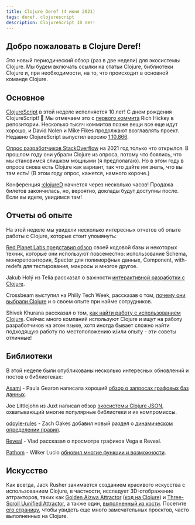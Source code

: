 ```yaml
---
title: Clojure Deref (4 июня 2021)
tags: deref, clojurescript
description: ClojureScript 10 лет!
---
```


## Добро пожаловать в Clojure Deref!

Это новый периодический обзор (раз в две недели) для экосистемы Clojure. Мы будем включать ссылки на статьи Clojure, библиотеки Clojure и, при необходимости, на то, что происходит в основной команде Clojure.

## Основное

[ClojureScript](https://clojurescript.org/) в этой неделе исполняется 10 лет! С днем рождения ClojureScript! 🍰 Мы отмечаем это с [первого коммита](https://github.com/clojure/clojurescript/commit/515900f9762102987bda7d53b919dafc0b6c0580) Rich Hickey в репозитории. Несколько тысяч коммитов позже вещи все еще идут хорошо, и David Nolen и Mike Fikes продолжают возглавлять проект. Недавно ClojureScript выпустил версию [1.10.866](https://github.com/clojure/clojurescript/blob/master/changes.md#110866).

[Опрос разработчиков StackOverflow](https://stackoverflow.com/dev-survey/start) на 2021 год только что открылся. В прошлом году они убрали Clojure из опроса, потому что боялись, что мы становимся слишком мощными (я предполагаю). Но в этом году в опросе снова есть Clojure как вариант, так что дайте им знать, что вы там есть! (В этом году опрос, кажется, намного короче.)

Конференция [:clojureD](https://clojured.de/) начнется через несколько часов! Продажа билетов закончилась, но, вероятно, доклады будут доступны после. Если вы идете, увидимся там!

## Отчеты об опыте

На этой неделе мы увидели несколько интересных отчетов об опыте работы с Clojure, которые стоит упомянуть:

[Red Planet Labs представил обзор](https://tech.redplanetlabs.com/2021/06/03/tour-of-our-250k-line-clojure-codebase/) своей кодовой базы и некоторых техник, которые они используют повсеместно: использование Schema, монорепозитория, Specter для полиморфных данных, Component, with-redefs для тестирования, макросы и многое другое.

Jakub Holý из Telia рассказал о важности [интерактивной разработки с Clojure](https://engineering.telia.no/blog/slow-restarts-rescued-by-clojure).

Crossbeam выступил на Philly Tech Week, рассказав о том, [почему они выбрали Clojure](https://technical.ly/philly/2021/06/04/crossbeam-clojure/) и о своем опыте при найме сотрудников.

Shivek Khurana рассказал о том, [как найти работу с использованием Clojure](https://shivekkhurana.medium.com/mysterious-clojure-jobs-and-where-to-find-them-f784ebab4dea). Сейчас много компаний используют Clojure и ищут на работу разработчиков на этом языке, хотя иногда бывает сложно найти подходящую работу по местоположению и/или опыту - эти советы отличные!

## Библиотеки

В этой неделе были опубликованы несколько интересных обновлений и постов о библиотеках:

[Asami](https://github.com/threatgrid/asami) - Paula Gearon написала хороший [обзор о запросах графовых баз данных](https://github.com/threatgrid/asami/wiki/Introduction).

Joe Littlejohn из Juxt написал обзор [экосистемы Clojure JSON](https://www.juxt.pro/blog/json-in-clojure), охватывающий многие популярные библиотеки и их компромиссы.

[odoyle-rules](https://github.com/oakes/odoyle-rules) - Zach Oakes добавил новый раздел о [динамическом определении правил](https://github.com/oakes/odoyle-rules#defining-rules-dynamically).

[Reveal](https://vlaaad.github.io/reveal/) - Vlad рассказал о просмотре графиков Vega в Reveal.

[Pathom](https://github.com/wilkerlucio/pathom) - Wilker Lucio [обновил многие функции и возможности](https://blog.wsscode.com/pathom-updates-10/).

## Искусство

Как всегда, Jack Rusher занимается созданием красивого искусства с использованием Clojure, в частности, исследует 3D-отображение аттракторов, таких как [Golden Aizwa Attractor](https://twitter.com/jackrusher/status/1398336040260231171) ([код на Clojure](https://twitter.com/jackrusher/status/1398368701058011141)) и [Three-Scroll Uunified Attractor](https://twitter.com/jackrusher/status/1398573268894900227), а также один, [выполненный из кости](https://twitter.com/jackrusher/status/1398674759110561798). Посетите [его страницу](https://twitter.com/jackrusher), чтобы увидеть еще много замечательных проектов, часто выполненных на Clojure.
